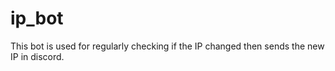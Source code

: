 # ip_bot
 This bot is used for regularly checking if the IP changed then sends the new IP in discord.
